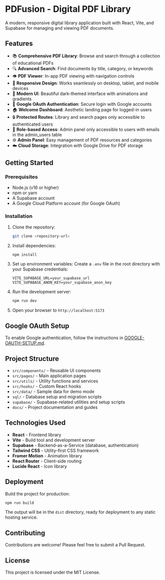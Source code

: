 # PDFusion - Digital PDF Library

A modern, responsive digital library application built with React, Vite, and Supabase for managing and viewing PDF documents.

## Features

- 📚 **Comprehensive PDF Library**: Browse and search through a collection of educational PDFs
- 🔍 **Advanced Search**: Find documents by title, category, or keywords
- 👁️ **PDF Viewer**: In-app PDF viewing with navigation controls
- 📱 **Responsive Design**: Works seamlessly on desktop, tablet, and mobile devices
- 🎨 **Modern UI**: Beautiful dark-themed interface with animations and gradients
- 🔐 **Google OAuth Authentication**: Secure login with Google accounts
- 🏠 **Welcome Dashboard**: Aesthetic landing page for logged-in users
- 🔒 **Protected Routes**: Library and search pages only accessible to authenticated users
- 👤 **Role-based Access**: Admin panel only accessible to users with emails in the admin_users table
- ⚙️ **Admin Panel**: Easy management of PDF resources and categories
- ☁️ **Cloud Storage**: Integration with Google Drive for PDF storage

## Getting Started

### Prerequisites

- Node.js (v16 or higher)
- npm or yarn
- A Supabase account
- A Google Cloud Platform account (for Google OAuth)

### Installation

1. Clone the repository:
   ```bash
   git clone <repository-url>
   ```

2. Install dependencies:
   ```bash
   npm install
   ```

3. Set up environment variables:
   Create a `.env` file in the root directory with your Supabase credentials:
   ```env
   VITE_SUPABASE_URL=your_supabase_url
   VITE_SUPABASE_ANON_KEY=your_supabase_anon_key
   ```

4. Run the development server:
   ```bash
   npm run dev
   ```

5. Open your browser to `http://localhost:5173`

## Google OAuth Setup

To enable Google authentication, follow the instructions in [GOOGLE-OAUTH-SETUP.md](GOOGLE-OAUTH-SETUP.md).

## Project Structure

- `src/components/` - Reusable UI components
- `src/pages/` - Main application pages
- `src/utils/` - Utility functions and services
- `src/hooks/` - Custom React hooks
- `src/data/` - Sample data for demo mode
- `sql/` - Database setup and migration scripts
- `supabase/` - Supabase-related utilities and setup scripts
- `docs/` - Project documentation and guides

## Technologies Used

- **React** - Frontend library
- **Vite** - Build tool and development server
- **Supabase** - Backend-as-a-Service (database, authentication)
- **Tailwind CSS** - Utility-first CSS framework
- **Framer Motion** - Animation library
- **React Router** - Client-side routing
- **Lucide React** - Icon library

## Deployment

Build the project for production:
```bash
npm run build
```

The output will be in the `dist` directory, ready for deployment to any static hosting service.

## Contributing

Contributions are welcome! Please feel free to submit a Pull Request.

## License

This project is licensed under the MIT License.
